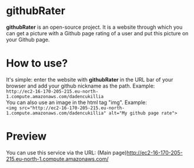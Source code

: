 # githubRater
**githubRater** is an open-source project. It is a website through which you can get a picture with a Github page rating of a user and put this picture on your Github page.
# How to use?
It's simple: enter the website with **githubRater** in the URL bar of your browser and add your github nickname as the path. Example:<br>
`http://ec2-16-170-205-215.eu-north-1.compute.amazonaws.com/dadencukillia`<br>
You can also use an image in the html tag "img". Example:<br>
`<img src="http://ec2-16-170-205-215.eu-north-1.compute.amazonaws.com/dadencukillia" alt="My github page rate">`
# Preview
You can use this service via the URL: (Main page)http://ec2-16-170-205-215.eu-north-1.compute.amazonaws.com/
